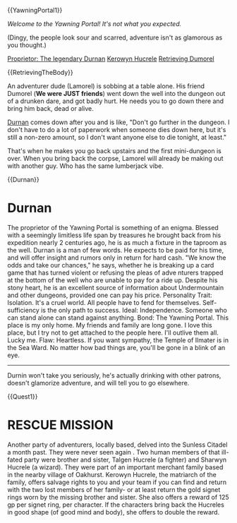 {{YawningPortal1}}

*Welcome to the Yawning Portal! It's not what you expected.*

(Dingy, the people look sour and scarred, adventure isn't as glamorous as you thought.)


[Proprietor: The legendary Durnan]({@Durnan})
[Kerowyn Hucrele]({@Quest1})
[Retrieving Dumorel]({@RetrievingTheBody})

{{RetrievingTheBody}}

An adventurer dude (Lamorel) is sobbing at a table alone. His friend Dumorel (**We were JUST friends**)
went down the well into the dungeon out of a drunken dare, and got badly hurt.
He needs you to go down there and bring him back, dead or alive.

[Durnan]({@Durnan}) comes down after you and is like, "Don't go further in the dungeon.
I don't have to do a lot of paperwork when someone dies down here, but
it's still a non-zero amount, so I don't want anyone else to die tonight, at least."

That's when he makes you go back upstairs and the first mini-dungeon is over.
When you bring back the corpse, Lamorel will already be making out with
another guy. Who has the same lumberjack vibe.

{{Durnan}}

# Durnan

The proprietor of the Yawning Portal is something of an
enigma. Blessed with a seemingly limitless life span by
treasures he brought back from his expedition nearly
2 centuries ago, he is as much a fixture in the taproom
as the well.
Durnan is a man of few words. He expects to be paid
for his time, and will offer insight and rumors only in
return for hard cash. "We know the odds and take our
chances," he says, whether he is breaking up a card
game that has turned violent or refusing the pleas of adve
nturers trapped at the bottom of the well who are unable
to pay for a ride up. Despite his stony heart, he is an
excellent source of information about Undermountain
and other dungeons, provided one can pay his price.
Personality Trait: Isolation. It's a cruel world. All
people have to fend for themselves. Self-sufficiency is
the only path to success.
Ideal: Independence. Someone who can stand alone
can stand against anything.
Bond: The Yawning Portal. This place is my only
home. My friends and family are long gone. I love this
place, but I try not to get attached to the people here. I'll
outlive them all. Lucky me.
Flaw: Heartless. If you want sympathy, the Temple of
Ilmater is in the Sea Ward. No matter how bad things
are, you'll be gone in a blink of an eye.

---

Durnin won't take you seriously, he's actually drinking with other patrons,
doesn't glamorize adventure, and will tell you to go elsewhere.

{{Quest1}}

# RESCUE MISSION
Another party of adventurers, locally based, delved
into the Sunless Citadel a month past. They were never
seen again . Two human members of that ill-fated party
were brother and sister, Talgen Hucrele (a fighter) and
Sharwyn Hucrele (a wizard). They were part of an important
merchant family based in the nearby village of
Oakhurst. Kerowyn Hucrele, the matriarch of the family,
offers salvage rights to you and your team if you can find
and return with the two lost members of her family- or
at least return the gold signet rings worn by the missing
brother and sister. She also offers a reward of 125 gp
per signet ring, per character. If the characters bring
back the Hucreles in good shape (of good mind and
body), she offers to double the reward.
